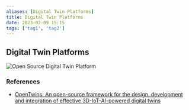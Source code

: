 ```yaml
---
aliases: [Digital Twin Platforms]
title: Digital Twin Platforms
date: 2023-02-09 15:15
tags: ['tag1', 'tag2']
---
```


## Digital Twin Platforms

![Open Source Digital Twin Platform](https://i.vgy.me/UXpxqT.png)

### References

- [OpenTwins: An open-source framework for the design, development and integration of effective 3D-IoT-AI-powered digital twins](https://arxiv.org/abs/2301.05560)
